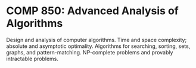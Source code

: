 # COMP 850: Advanced Analysis of Algorithms

Design and analysis of computer algorithms. Time and space complexity; absolute and asymptotic optimality. Algorithms for searching, sorting, sets, graphs, and pattern-matching. NP-complete problems and provably intractable problems.